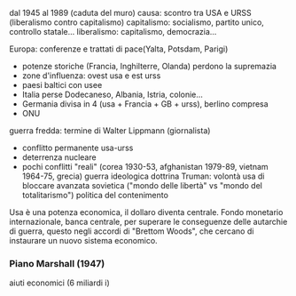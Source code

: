 dal 1945 al 1989 (caduta del muro)
causa: scontro tra USA e URSS (liberalismo contro capitalismo)
capitalismo: socialismo, partito unico, controllo statale...
liberalismo: capitalismo, democrazia...

Europa: conferenze e trattati di pace(Yalta, Potsdam, Parigi)
- potenze storiche (Francia, Inghilterre, Olanda) perdono la supremazia
- zone d'influenza: ovest usa e est urss
- paesi baltici con usee
- Italia perse Dodecaneso, Albania, Istria, colonie...
- Germania divisa in 4 (usa + Francia + GB + urss), berlino compresa
- ONU

guerra fredda: termine di Walter Lippmann (giornalista)
- conflitto permanente usa-urss
- deterrenza nucleare
- pochi conflitti "reali" (corea 1930-53, afghanistan 1979-89, vietnam 1964-75, grecia)
guerra ideologica
dottrina Truman: volontà usa di bloccare avanzata sovietica ("mondo delle libertà" vs "mondo del totalitarismo")
politica del contenimento

Usa è una potenza economica, il dollaro diventa centrale.
Fondo monetario internazionale, banca centrale, per superare le conseguenze delle autarchie di guerra, questo negli accordi di "Brettom Woods", che cercano di instaurare un nuovo sistema economico.

### Piano Marshall (1947)
aiuti economici (6 miliardi i)
